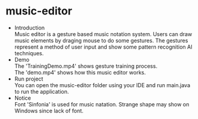 # music-editor
- Introduction<br/>
Music editor is a gesture based music notation system.
Users can draw music elements by draging mouse to do some gestures.
The gestures represent a method of user input and show some pattern recognition AI techniques.<br/>
- Demo<br/>
The 'TrainingDemo.mp4' shows gesture training process.<br/>
The 'demo.mp4' shows how this music editor works.<br/>
- Run project<br/>
You can open the music-editor folder using your IDE and run main.java to run the application.<br/>
- Notice<br/>
Font 'Sinfonia' is used for music natation. Strange shape may show on Windows since lack of font.<br/>
